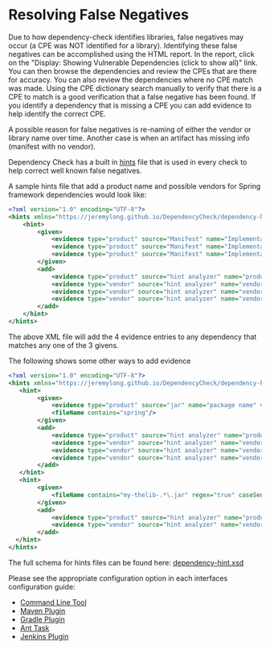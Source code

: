 Resolving False Negatives
====================
Due to how dependency-check identifies libraries, false negatives may occur (a CPE was NOT identified for a library). Identifying these false negatives can be accomplished using the HTML report. In the report, click on the "Display: Showing Vulnerable Dependencies (click to show all)" link. You can then browse the dependencies and review the CPEs that are there for accuracy. You can also review the dependencies where no CPE match was made. Using the CPE dictionary search manually to verify that there is a CPE to match is a good verification that a false negative has been found. If you identify a dependency that is missing a CPE you can add evidence to help identify the correct CPE.

A possible reason for false negatives is re-naming of either the vendor or library name over time. Another case is when an artifact has missing info (manifest with no vendor).

Dependency Check has a built in [hints](https://github.com/dependency-check/DependencyCheck/blob/main/core/src/main/resources/dependencycheck-base-hint.xml) file that is used in every check to help correct well known false negatives.

A sample hints file that add a product name and possible vendors for Spring framework dependencies would look like:

```xml
<?xml version="1.0" encoding="UTF-8"?>
<hints xmlns="https://jeremylong.github.io/DependencyCheck/dependency-hint.1.1.xsd">
    <hint>
        <given>
            <evidence type="product" source="Manifest" name="Implementation-Title" value="Spring Framework" confidence="HIGH"/>
            <evidence type="product" source="Manifest" name="Implementation-Title" value="org.springframework.core" confidence="HIGH"/>
            <evidence type="product" source="Manifest" name="Implementation-Title" value="spring-core" confidence="HIGH"/>
        </given>
        <add>
            <evidence type="product" source="hint analyzer" name="product" value="springsource_spring_framework" confidence="HIGH"/>
            <evidence type="vendor" source="hint analyzer" name="vendor" value="SpringSource" confidence="HIGH"/>
            <evidence type="vendor" source="hint analyzer" name="vendor" value="vmware" confidence="HIGH"/>
            <evidence type="vendor" source="hint analyzer" name="vendor" value="pivotal" confidence="HIGH"/>
        </add>
    </hint>
</hints>

```
The above XML file will add the 4 evidence entries to any dependency that matches any one of the 3 givens.

The following shows some other ways to add evidence

```xml
<?xml version="1.0" encoding="UTF-8"?>
<hints xmlns="https://jeremylong.github.io/DependencyCheck/dependency-hint.1.1.xsd">
   <hint>
        <given>
            <evidence type="product" source="jar" name="package name" value="springframework" confidence="LOW"/>
            <fileName contains="spring"/>
        </given>
        <add>
            <evidence type="product" source="hint analyzer" name="product" value="springsource_spring_framework" confidence="HIGH"/>
            <evidence type="vendor" source="hint analyzer" name="vendor" value="SpringSource" confidence="HIGH"/>
            <evidence type="vendor" source="hint analyzer" name="vendor" value="vmware" confidence="HIGH"/>
            <evidence type="vendor" source="hint analyzer" name="vendor" value="pivotal" confidence="HIGH"/>
        </add>
   </hint>
   <hint>
        <given>
            <fileName contains="my-thelib-.*\.jar" regex="true" caseSensitive="true"/>
        </given>
        <add>
            <evidence type="product" source="hint analyzer" name="product" value="thelib" confidence="HIGH"/>
            <evidence type="vendor" source="hint analyzer" name="vendor" value="thevendor" confidence="HIGH"/>
        </add>
  </hint>
</hints>
```


The full schema for hints files can be found here: [dependency-hint.xsd](https://github.com/dependency-check/DependencyCheck/blob/main/core/src/main/resources/schema/dependency-hint.1.1.xsd "Hint Schema")

Please see the appropriate configuration option in each interfaces configuration guide:

-  [Command Line Tool](../dependency-check-cli/arguments.html)
-  [Maven Plugin](../dependency-check-maven/configuration.html)
-  [Gradle Plugin](../dependency-check-gradle/configuration.html)
-  [Ant Task](../dependency-check-ant/configuration.html)
-  [Jenkins Plugin](../dependency-check-jenkins/index.html)
